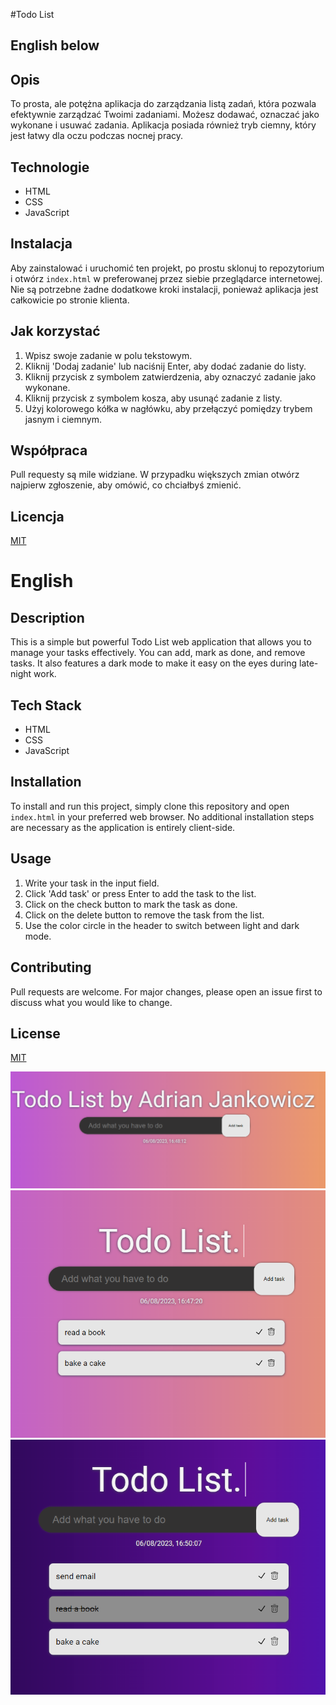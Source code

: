 #Todo List

## English below

## Opis

To prosta, ale potężna aplikacja do zarządzania listą zadań, która pozwala efektywnie zarządzać Twoimi zadaniami. Możesz dodawać, oznaczać jako wykonane i usuwać zadania. Aplikacja posiada również tryb ciemny, który jest łatwy dla oczu podczas nocnej pracy.

## Technologie

- HTML
- CSS
- JavaScript

## Instalacja

Aby zainstalować i uruchomić ten projekt, po prostu sklonuj to repozytorium i otwórz `index.html` w preferowanej przez siebie przeglądarce internetowej. Nie są potrzebne żadne dodatkowe kroki instalacji, ponieważ aplikacja jest całkowicie po stronie klienta.

## Jak korzystać

1. Wpisz swoje zadanie w polu tekstowym.
2. Kliknij 'Dodaj zadanie' lub naciśnij Enter, aby dodać zadanie do listy.
3. Kliknij przycisk z symbolem zatwierdzenia, aby oznaczyć zadanie jako wykonane.
4. Kliknij przycisk z symbolem kosza, aby usunąć zadanie z listy.
5. Użyj kolorowego kółka w nagłówku, aby przełączyć pomiędzy trybem jasnym i ciemnym.

## Współpraca

Pull requesty są mile widziane. W przypadku większych zmian otwórz najpierw zgłoszenie, aby omówić, co chciałbyś zmienić.

## Licencja

[MIT](https://choosealicense.com/licenses/mit/)



# English

## Description

This is a simple but powerful Todo List web application that allows you to manage your tasks effectively. You can add, mark as done, and remove tasks. It also features a dark mode to make it easy on the eyes during late-night work.

## Tech Stack

- HTML
- CSS
- JavaScript

## Installation

To install and run this project, simply clone this repository and open `index.html` in your preferred web browser. No additional installation steps are necessary as the application is entirely client-side.

## Usage

1. Write your task in the input field.
2. Click 'Add task' or press Enter to add the task to the list.
3. Click on the check button to mark the task as done.
4. Click on the delete button to remove the task from the list.
5. Use the color circle in the header to switch between light and dark mode.

## Contributing

Pull requests are welcome. For major changes, please open an issue first to discuss what you would like to change.

## License

[MIT](https://choosealicense.com/licenses/mit/)


![screenshot1](./preview/1.PNG)
![screenshot2](./preview/2.PNG)
![screenshot3](./preview/3.PNG)
